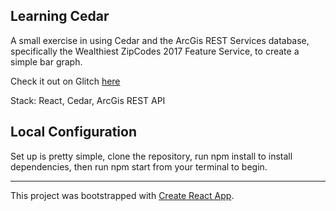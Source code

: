 ## Learning Cedar

A small exercise in using Cedar and the ArcGis REST Services database, specifically the Wealthiest ZipCodes 2017 Feature Service, to create a simple bar graph.

Check it out on Glitch [here](https://mxoliver-learning-cedar-arcgis-1.glitch.me/)

Stack: React, Cedar, ArcGis REST API

## Local Configuration

Set up is pretty simple, clone the repository, run npm install to install dependencies, then run npm start from your terminal to begin. 

---

This project was bootstrapped with [Create React App](https://github.com/facebook/create-react-app).
